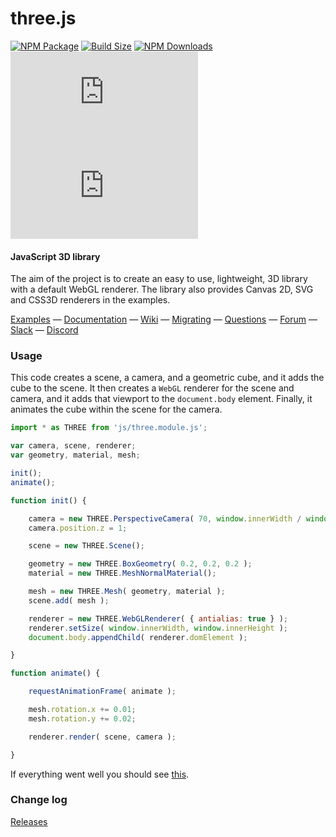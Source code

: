 three.js
========

[![NPM Package][npm]][npm-url]
[![Build Size][build-size]][build-size-url]
[![NPM Downloads][npm-downloads]][npmtrends-url]
[![Dev Dependencies][dev-dependencies]][dev-dependencies-url]
[![Language Grade][lgtm]][lgtm-url]

#### JavaScript 3D library ####

The aim of the project is to create an easy to use, lightweight, 3D library with a default WebGL renderer. The library also provides Canvas 2D, SVG and CSS3D renderers in the examples.

[Examples](http://threejs.org/examples/) &mdash;
[Documentation](http://threejs.org/docs/) &mdash;
[Wiki](https://github.com/mrdoob/three.js/wiki) &mdash;
[Migrating](https://github.com/mrdoob/three.js/wiki/Migration-Guide) &mdash;
[Questions](http://stackoverflow.com/questions/tagged/three.js) &mdash;
[Forum](https://discourse.threejs.org/) &mdash;
[Slack](https://join.slack.com/t/threejs/shared_invite/enQtMzYxMzczODM2OTgxLTQ1YmY4YTQxOTFjNDAzYmQ4NjU2YzRhNzliY2RiNDEyYjU2MjhhODgyYWQ5Y2MyZTU3MWNkOGVmOGRhOTQzYTk) &mdash;
[Discord](https://discordapp.com/invite/HF4UdyF)

### Usage ###

This code creates a scene, a camera, and a geometric cube, and it adds the cube to the scene. It then creates a `WebGL` renderer for the scene and camera, and it adds that viewport to the `document.body` element. Finally, it animates the cube within the scene for the camera.

```javascript
import * as THREE from 'js/three.module.js';

var camera, scene, renderer;
var geometry, material, mesh;

init();
animate();

function init() {

	camera = new THREE.PerspectiveCamera( 70, window.innerWidth / window.innerHeight, 0.01, 10 );
	camera.position.z = 1;

	scene = new THREE.Scene();

	geometry = new THREE.BoxGeometry( 0.2, 0.2, 0.2 );
	material = new THREE.MeshNormalMaterial();

	mesh = new THREE.Mesh( geometry, material );
	scene.add( mesh );

	renderer = new THREE.WebGLRenderer( { antialias: true } );
	renderer.setSize( window.innerWidth, window.innerHeight );
	document.body.appendChild( renderer.domElement );

}

function animate() {

	requestAnimationFrame( animate );

	mesh.rotation.x += 0.01;
	mesh.rotation.y += 0.02;

	renderer.render( scene, camera );

}
```

If everything went well you should see [this](https://jsfiddle.net/8kubjpL5/).

### Change log ###

[Releases](https://github.com/mrdoob/three.js/releases)


[npm]: https://img.shields.io/npm/v/three
[npm-url]: https://www.npmjs.com/package/three
[build-size]: https://badgen.net/bundlephobia/minzip/three
[build-size-url]: https://bundlephobia.com/result?p=three
[npm-downloads]: https://img.shields.io/npm/dw/three
[npmtrends-url]: https://www.npmtrends.com/three
[dev-dependencies]: https://img.shields.io/david/dev/mrdoob/three.js
[dev-dependencies-url]: https://david-dm.org/mrdoob/three.js#info=devDependencies
[lgtm]: https://img.shields.io/lgtm/alerts/github/mrdoob/three.js
[lgtm-url]: https://lgtm.com/projects/g/mrdoob/three.js/

